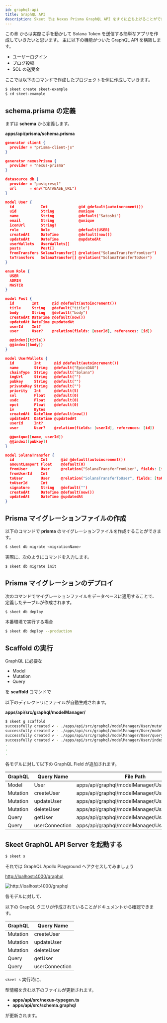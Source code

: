 ```yaml
---
id: graphql-api
title: GraphQL API
description: Skeet では Nexus Prisma GraphQL API をすぐに立ち上げることができます。ここでは基本的なブログアプリケーションについて説明します。
---
```


この章 からは実際に手を動かして Solana Token を送信する簡単なアプリを作成していきたいと思います。
主に以下の機能がついた GraphQL API を構築します。

- ユーザーログイン
- ブログ投稿
- SOL の送受金

ここでは以下のコマンドで作成したプロジェクトを例に作成していきます。

```bash
$ skeet create skeet-example
$ cd skeet-example
```

## schema.prisma の定義

まずは **schema** から定義します。

**apps/api/prisma/schema.prisma**

```json
generator client {
  provider = "prisma-client-js"
}

generator nexusPrisma {
  provider = "nexus-prisma"
}

datasource db {
  provider = "postgresql"
  url      = env("DATABASE_URL")
}

model User {
  id            Int              @id @default(autoincrement())
  uid           String           @unique
  name          String           @default("Satoshi")
  email         String           @unique
  iconUrl       String?
  role          Role             @default(USER)
  createdAt     DateTime         @default(now())
  updatedAt     DateTime         @updatedAt
  userWallets   UserWallets[]
  posts         Post[]
  fromTransfers SolanaTransfer[] @relation("SolanaTransferFromUser")
  toTransfers   SolanaTransfer[] @relation("SolanaTransferToUser")
}

enum Role {
  USER
  ADMIN
  MASTER
}

model Post {
  id        Int      @id @default(autoincrement())
  title     String   @default("title")
  body      String   @default("body")
  createdAt DateTime @default(now())
  updatedAt DateTime @updatedAt
  userId    Int?
  user      User?    @relation(fields: [userId], references: [id])

  @@index([title])
  @@index([body])
}

model UserWallets {
  id         Int      @id @default(autoincrement())
  name       String   @default("EpicsDAO")
  chainType  String   @default("Solana")
  imgUrl     String   @default("")
  pubkey     String   @default("")
  privateKey String   @default("")
  priority   Int      @default(5)
  sol        Float    @default(0)
  usdc       Float    @default(0)
  epct       Float    @default(0)
  iv         Bytes
  createdAt  DateTime @default(now())
  updatedAt  DateTime @updatedAt
  userId     Int?
  user       User?    @relation(fields: [userId], references: [id])

  @@unique([name, userId])
  @@index([pubkey])
}

model SolanaTransfer {
  id            Int      @id @default(autoincrement())
  amountLamport Float    @default(0)
  fromUser      User     @relation("SolanaTransferFromUser", fields: [fromUserId], references: [id])
  fromUserId    Int
  toUser        User     @relation("SolanaTransferToUser", fields: [toUserId], references: [id])
  toUserId      Int
  signature     String   @default("")
  createdAt     DateTime @default(now())
  updatedAt     DateTime @updatedAt
}
```

## Prisma マイグレーションファイルの作成

以下のコマンドで **prisma** のマイグレーションファイルを作成することができます。

```bash
$ skeet db migrate <migrationName>
```

実際に、次のようにコマンドを入力します。

```bash
$ skeet db migrate init
```

## Prisma マイグレーションのデプロイ

次のコマンドでマイグレーションファイルをデータベースに適用することで、
定義したテーブルが作成されます。

```bash
$ skeet db deploy
```

本番環境で実行する場合

```bash
$ skeet db deploy --production
```

## Scaffold の実行

GraphQL に必要な

- Model
- Mutation
- Query

を **scaffold** コマンドで

以下のディレクトリにファイルが自動生成されます。

**apps/api/src/graphql/modelManager/**

```bash
$ skeet g scaffold
successfully created ✔ - ./apps/api/src/graphql/modelManager/User/mutation.ts
successfully created ✔ - ./apps/api/src/graphql/modelManager/User/model.ts
successfully created ✔ - ./apps/api/src/graphql/modelManager/User/query.ts
successfully created ✔ - ./apps/api/src/graphql/modelManager/User/index.ts
.
.
.
```

各モデルに対して以下の GraphQL Field が追加されます。

| GraphQL  | Query Name     | File Path                                      |
| -------- | -------------- | ---------------------------------------------- |
| Model    | User           | apps/api/graphql/modelManager/User/model.ts    |
| Mutation | createUser     | apps/api/graphql/modelManager/User/mutation.ts |
| Mutation | updateUser     | apps/api/graphql/modelManager/User/mutation.ts |
| Mutation | deleteUser     | apps/api/graphql/modelManager/User/mutation.ts |
| Query    | getUser        | apps/api/graphql/modelManager/User/query.ts    |
| Query    | userConnection | apps/api/graphql/modelManager/User/query.ts    |

## Skeet GraphQL API Server を起動する

```bash
$ skeet s
```

それでは GraphQL Apollo Playground へアクセスしてみましょう

[http://loalhost:4000/graphql](http://loalhost:4000/graphql)

![http://loalhost:4000/graphql](https://storage.googleapis.com/skeet-assets/imgs/backend/localhost4000.png)

各モデルに対して、

以下の GrapQL クエリが作成されていることがドキュメントから確認できます。

| GraphQL  | Query Name     |
| -------- | -------------- |
| Mutation | createUser     |
| Mutation | updateUser     |
| Mutation | deleteUser     |
| Query    | getUser        |
| Query    | userConnection |

`skeet s` 実行時に、

型情報を含む以下のファイルが更新されます。

- **apps/api/src/nexus-typegen.ts**
- **apps/api/src/schema.graphql**

が更新されます。
